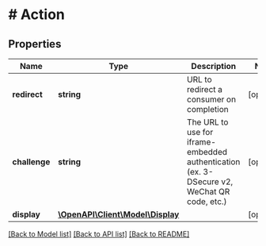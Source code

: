 # # Action

## Properties

Name | Type | Description | Notes
------------ | ------------- | ------------- | -------------
**redirect** | **string** | URL to redirect a consumer on completion | [optional]
**challenge** | **string** | The URL to use for iframe-embedded authentication (ex. 3-DSecure v2, WeChat QR code, etc.) | [optional]
**display** | [**\OpenAPI\Client\Model\Display**](Display.md) |  | [optional]

[[Back to Model list]](../../README.md#models) [[Back to API list]](../../README.md#endpoints) [[Back to README]](../../README.md)
